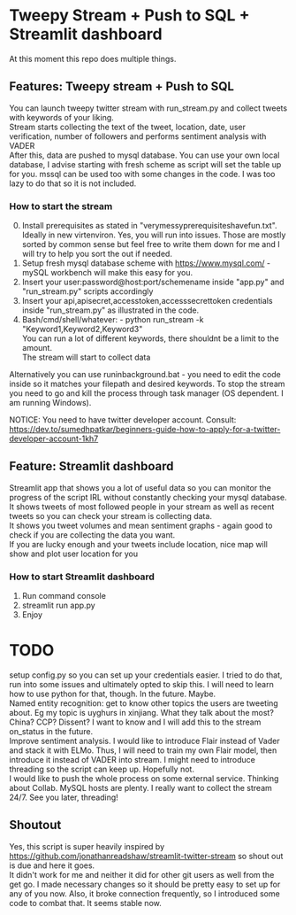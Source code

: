 # Tweepy Stream + Push to SQL + Streamlit dashboard
At this moment this repo does multiple things.
## Features: Tweepy stream + Push to SQL
You can launch tweepy twitter stream with run_stream.py and collect tweets with keywords of your liking.  
Stream starts collecting the text of the tweet, location, date, user verification, number of followers and performs sentiment analysis with VADER  
After this, data are pushed to mysql database. You can use your own local database, I advise starting with fresh scheme as script will set the table up for you. mssql can be used too with some changes in the code. I was too lazy to do that so it is not included.  
### How to start the stream
0. Install prerequisites as stated in "verymessyprerequisiteshavefun.txt".  Ideally in new virtenviron. Yes, you will run into issues. Those are mostly sorted by common sense but feel free to write them down for me and I will try to help you sort the out if needed.  
1. Setup fresh mysql database scheme with https://www.mysql.com/ - mySQL workbench will make this easy for you.  
2. Insert your user:password@host:port/schemename inside "app.py" and "run_stream.py" scripts accordingly  
3. Insert your api,apisecret,accesstoken,accesssecrettoken credentials inside "run_stream.py" as illustrated in the code.  
4. Bash/cmd/shell/whatever: - python run_stream -k "Keyword1,Keyword2,Keyword3"  
You can run a lot of different keywords, there shouldnt be a limit to the amount.  
The stream will start to collect data

Alternatively you can use runinbackground.bat - you need to edit the code inside so it matches your filepath and desired keywords. To stop the stream you need to go and kill the process through task manager (OS dependent. I am running Windows).

NOTICE: You need to have twitter developer account. Consult: https://dev.to/sumedhpatkar/beginners-guide-how-to-apply-for-a-twitter-developer-account-1kh7  
  
## Feature: Streamlit dashboard
Streamlit app that shows you a lot of useful data so you can monitor the progress of the script IRL without constantly checking your mysql database. It shows tweets of most followed people in your stream as well as recent tweets so you can check your stream is collecting data.  
It shows you tweet volumes and mean sentiment graphs - again good to check if you are collecting the data you want.  
If you are lucky enough and your tweets include location, nice map will show and plot user location for you  
### How to start Streamlit dashboard
1. Run command console  
2. streamlit run app.py  
3. Enjoy  
  
# TODO
setup config.py so you can set up your credentials easier. I tried to do that, run into some issues and ultimately opted to skip this. I will need to learn how to use python for that, though. In the future. Maybe.  
Named entity recognition: get to know other topics the users are tweeting about. Eg my topic is uyghurs in xinjiang. What they talk about the most? China? CCP? Dissent? I want to know and I will add this to the stream on_status in the future.  
Improve sentiment analysis. I would like to introduce Flair instead of Vader and stack it with ELMo. Thus, I will need to train my own Flair model, then introduce it instead of VADER into stream. I might need to introduce threading so the script can keep up. Hopefully not.  
I would like to push the whole process on some external service. Thinking about Collab. MySQL hosts are plenty. I really want to collect the stream 24/7. See you later, threading!  

## Shoutout
Yes, this script is super heavily inspired by https://github.com/jonathanreadshaw/streamlit-twitter-stream so shout out is due and here it goes.  
It didn't work for me and neither it did for other git users as well from the get go. I made necessary changes so it should be pretty easy to set up for any of you now. Also, it broke connection frequently, so I introduced some code to combat that. It seems stable now.  
